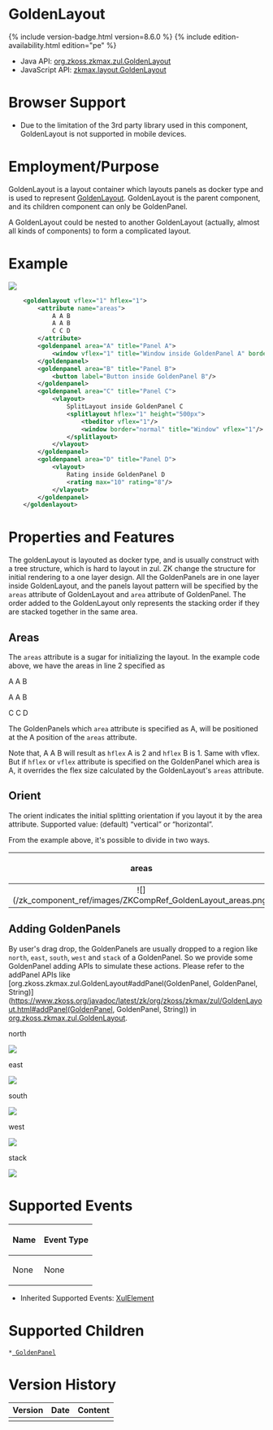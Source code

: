 

# GoldenLayout

{% include version-badge.html version=8.6.0 %} {% include edition-availability.html edition="pe" %}

- Java API: [org.zkoss.zkmax.zul.GoldenLayout](https://www.zkoss.org/javadoc/latest/zk/org/zkoss/zkmax/zul/GoldenLayout.html)
- JavaScript API:
  [zkmax.layout.GoldenLayout](https://www.zkoss.org/javadoc/latest/jsdoc/classes/zkmax.layout.GoldenLayout.html)

# Browser Support

- Due to the limitation of the 3rd party library used in this component,
  GoldenLayout is not supported in mobile devices.

# Employment/Purpose

GoldenLayout is a layout container which layouts panels as docker type
and is used to represent [GoldenLayout](http://golden-layout.com/).
GoldenLayout is the parent component, and its children component can
only be GoldenPanel.

A GoldenLayout could be nested to another GoldenLayout (actually, almost
all kinds of components) to form a complicated layout.

# Example

![](/zk_component_ref/images/ZKCompRef_GoldenLayout.png )

```xml
    <goldenlayout vflex="1" hflex="1">
        <attribute name="areas">
            A A B
            A A B
            C C D
        </attribute>
        <goldenpanel area="A" title="Panel A">
            <window vflex="1" title="Window inside GoldenPanel A" border="normal"/>
        </goldenpanel>
        <goldenpanel area="B" title="Panel B">
            <button label="Button inside GoldenPanel B"/>
        </goldenpanel>
        <goldenpanel area="C" title="Panel C">
            <vlayout>
                SplitLayout inside GoldenPanel C
                <splitlayout hflex="1" height="500px">
                    <tbeditor vflex="1"/>
                    <window border="normal" title="Window" vflex="1"/>
                </splitlayout>
            </vlayout>
        </goldenpanel>
        <goldenpanel area="D" title="Panel D">
            <vlayout>
                Rating inside GoldenPanel D
                <rating max="10" rating="8"/>
            </vlayout>
        </goldenpanel>
    </goldenlayout>
```

# Properties and Features

The goldenLayout is layouted as docker type, and is usually construct
with a tree structure, which is hard to layout in zul. ZK change the
structure for initial rendering to a one layer design. All the
GoldenPanels are in one layer inside GoldenLayout, and the panels layout
pattern will be specified by the `areas` attribute of GoldenLayout and
`area` attribute of GoldenPanel. The order added to the GoldenLayout
only represents the stacking order if they are stacked together in the
same area.

## Areas

The `areas` attribute is a sugar for initializing the layout. In the
example code above, we have the areas in line 2 specified as

A A B

A A B

C C D

The GoldenPanels which `area` attribute is specified as A, will be
positioned at the A position of the `areas` attribute.

Note that, A A B will result as `hflex` A is 2 and `hflex` B is 1. Same
with vflex. But if `hflex` or `vflex` attribute is specified on the
GoldenPanel which area is A, it overrides the flex size calculated by
the GoldenLayout's `areas` attribute.

## Orient

The orient indicates the initial splitting orientation if you layout it
by the area attribute. Supported value: (default) “vertical” or
“horizontal”.

From the example above, it's possible to divide in two ways.

<table>
<thead>
<tr class="header">
<th><center>
<p>areas</p>
</center></th>
<th><center>
<p>vertical</p>
</center></th>
<th><center>
<p>horizontal</p>
</center></th>
</tr>
</thead>
<tbody>
<tr class="odd">
<td><center>
![](/zk_component_ref/images/ZKCompRef_GoldenLayout_areas.png)
</center></td>
<td><center>
![](/zk_component_ref/images/ZKCompRef_GoldenLayout_vertical.png)
</center></td>
<td><center>
![](/zk_component_ref/images/ZKCompRef_GoldenLayout_horizontal.png)
</center></td>
</tr>
</tbody>
</table>

## Adding GoldenPanels

By user's drag drop, the GoldenPanels are usually dropped to a region
like `north`, `east`, `south`, `west` and `stack` of a GoldenPanel. So
we provide some GoldenPanel adding APIs to simulate these actions.
Please refer to the addPanel APIs like
[org.zkoss.zkmax.zul.GoldenLayout#addPanel(GoldenPanel, GoldenPanel, String)](https://www.zkoss.org/javadoc/latest/zk/org/zkoss/zkmax/zul/GoldenLayout.html#addPanel(GoldenPanel, GoldenPanel, String))
in [org.zkoss.zkmax.zul.GoldenLayout](https://www.zkoss.org/javadoc/latest/zk/org/zkoss/zkmax/zul/GoldenLayout.html).

north

![](/zk_component_ref/images/ZKCompRef_GoldenLayout_region_north.png)

east

![](/zk_component_ref/images/ZKCompRef_GoldenLayout_region_east.png)

south

![](/zk_component_ref/images/ZKCompRef_GoldenLayout_region_south.png)

west

![](/zk_component_ref/images/ZKCompRef_GoldenLayout_region_west.png)

stack

![](/zk_component_ref/images/ZKCompRef_GoldenLayout_region_stack.png)

# Supported Events

<table>
<thead>
<tr class="header">
<th><center>
<p>Name</p>
</center></th>
<th><center>
<p>Event Type</p>
</center></th>
</tr>
</thead>
<tbody>
<tr class="odd">
<td><p>None</p></td>
<td><p>None</p></td>
</tr>
</tbody>
</table>

- Inherited Supported Events: [ XulElement]({{site.baseurl}}/zk_component_ref/base_components/xulelement#Supported_Events)

# Supported Children

`*`[` GoldenPanel`]({{site.baseurl}}/zk_component_ref/layouts/goldenlayout/goldenpanel)

# Version History



| Version | Date | Content |
|---------|------|---------|
|         |      |         |



